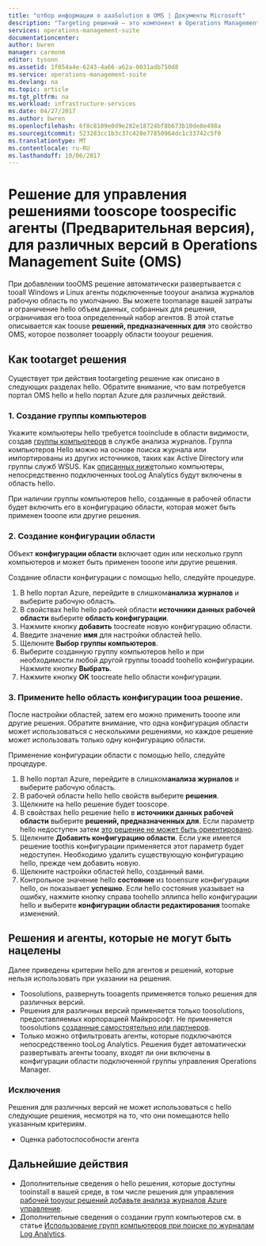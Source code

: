 ```yaml
---
title: "отбор информации о aaaSolution в OMS | Документы Microsoft"
description: "Targeting решений — это компонент в Operations Management Suite (OMS), позволяющий toolimit решения управления tooa определенный набор агентов.  В этой статье описывается как toocreate настройки областей и примените его tooa решения."
services: operations-management-suite
documentationcenter: 
author: bwren
manager: carmonm
editor: tysonn
ms.assetid: 1f054a4e-6243-4a66-a62a-0031adb750d8
ms.service: operations-management-suite
ms.devlang: na
ms.topic: article
ms.tgt_pltfrm: na
ms.workload: infrastructure-services
ms.date: 04/27/2017
ms.author: bwren
ms.openlocfilehash: 6f8c8109e0d9e282e18724bf8b673b10de8e498a
ms.sourcegitcommit: 523283cc1b3c37c428e77850964dc1c33742c5f0
ms.translationtype: MT
ms.contentlocale: ru-RU
ms.lasthandoff: 10/06/2017
---
```

# <a name="use-solution-targeting-in-operations-management-suite-oms-tooscope-management-solutions-toospecific-agents-preview"></a>Решение для управления решениями tooscope toospecific агенты (Предварительная версия), для различных версий в Operations Management Suite (OMS)
При добавлении tooOMS решение автоматически развертывается с tooall Windows и Linux агенты подключенные tooyour анализа журналов рабочую область по умолчанию.  Вы можете toomanage вашей затраты и ограничение hello объем данных, собранных для решения, ограничивая его tooa определенный набор агентов.  В этой статье описывается как toouse **решений, предназначенных для** это свойство OMS, которое позволяет tooapply области tooyour решения.

## <a name="how-tootarget-a-solution"></a>Как tootarget решения
Существует три действия tootargeting решение как описано в следующих разделах hello.  Обратите внимание, что вам потребуется портал OMS hello и hello портал Azure для различных действий.


### <a name="1-create-a-computer-group"></a>1. Создание группы компьютеров
Укажите компьютеры hello требуется tooinclude в области видимости, создав [группы компьютеров](../log-analytics/log-analytics-computer-groups.md) в службе анализа журналов.  Группа компьютеров Hello можно на основе поиска журнала или импортированы из других источников, таких как Active Directory или группы служб WSUS. Как [описанных ниже](#solutions-and-agents-that-cant-be-targeted)только компьютеры, непосредственно подключенных tooLog Analytics будут включены в область hello.

При наличии группы компьютеров hello, созданные в рабочей области будет включить его в конфигурацию области, которая может быть применен tooone или другие решения.
 
 
 ### <a name="2-create-a-scope-configuration"></a>2. Создание конфигурации области
 Объект **конфигурации области** включает один или несколько групп компьютеров и может быть применен tooone или другие решения. 
 
 Создание области конфигурации с помощью hello, следуйте процедуре.  

 1. В hello портал Azure, перейдите в слишком**анализа журналов** и выберите рабочую область.
 2. В свойствах hello hello рабочей области **источники данных рабочей области** выберите **область конфигурации**.
 3. Нажмите кнопку **добавить** toocreate новую конфигурацию области.
 4. Введите значение **имя** для настройки областей hello.
 5. Щелкните **Выбор группы компьютеров**.
 6. Выберите созданную группу компьютеров hello и при необходимости любой другой группы tooadd toohello конфигурации.  Нажмите кнопку **Выбрать**.  
 6. Нажмите кнопку **ОК** toocreate hello области конфигурации. 


 ### <a name="3-apply-hello-scope-configuration-tooa-solution"></a>3. Примените hello область конфигурации tooa решение.
После настройки областей, затем его можно применить tooone или другие решения.  Обратите внимание, что одна конфигурация области может использоваться с несколькими решениями, но каждое решение может использовать только одну конфигурацию области.

Применение конфигурации области с помощью hello, следуйте процедуре.  

 1. В hello портал Azure, перейдите в слишком**анализа журналов** и выберите рабочую область.
 2. В рабочей области hello hello свойств выберите **решения**.
 3. Щелкните на hello решение будет tooscope.
 4. В свойствах hello решение hello в **источники данных рабочей области** выберите **решений, предназначенных для**.  Если параметр hello недоступен затем [это решение не может быть ориентировано](#solutions-and-agents-that-cant-be-targeted).
 5. Щелкните **Добавить конфигурацию области**.  Если уже имеется решение toothis конфигурации применяется этот параметр будет недоступен.  Необходимо удалить существующую конфигурацию hello, прежде чем добавить новую.
 6. Щелкните настройки областей hello, созданный вами.
 7. Контрольное значение hello **состояние** из tooensure конфигурации hello, он показывает **успешно**.  Если hello состояния указывает на ошибку, нажмите кнопку справа toohello эллипса hello конфигурации hello и выберите **конфигурации области редактирования** toomake изменений.

## <a name="solutions-and-agents-that-cant-be-targeted"></a>Решения и агенты, которые не могут быть нацелены
Далее приведены критерии hello для агентов и решений, которые нельзя использовать при указании на решения.

- Toosolutions, развернуть tooagents применяется только решения для различных версий.
- Решения для различных версий применяется только toosolutions, предоставляемых корпорацией Майкрософт.  Не применяется toosolutions [созданные самостоятельно или партнеров](operations-management-suite-solutions-creating.md).
- Только можно отфильтровать агенты, которые подключаются непосредственно tooLog Analytics.  Решения будет автоматически развертывать агенты tooany, входят ли они включены в конфигурации области подключенной группы управления Operations Manager.

### <a name="exceptions"></a>Исключения
Решения для различных версий не может использоваться с hello следующие решения, несмотря на то, что они помещаются hello указанным критериям.

- Оценка работоспособности агента

## <a name="next-steps"></a>Дальнейшие действия
- Дополнительные сведения о hello решения, которые доступны tooinstall в вашей среде, в том числе решения для управления [рабочей tooyour решений добавьте анализа журналов Azure управление](../log-analytics/log-analytics-add-solutions.md).
- Дополнительные сведения о создании групп компьютеров см. в статье [Использование групп компьютеров при поиске по журналам Log Analytics](../log-analytics/log-analytics-computer-groups.md).